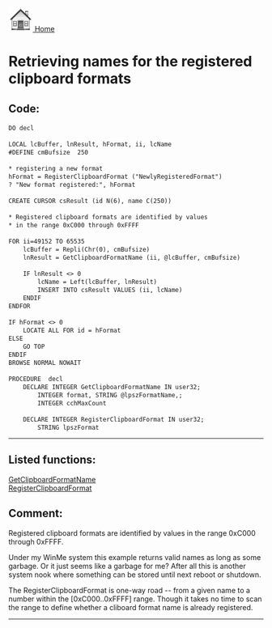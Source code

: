 [<img src="../images/home.png"> Home ](https://github.com/VFPX/Win32API)  

# Retrieving names for the registered clipboard formats

## Code:
```foxpro  
DO decl

LOCAL lcBuffer, lnResult, hFormat, ii, lcName
#DEFINE cmBufsize  250

* registering a new format
hFormat = RegisterClipboardFormat ("NewlyRegisteredFormat")
? "New format registered:", hFormat

CREATE CURSOR csResult (id N(6), name C(250))

* Registered clipboard formats are identified by values
* in the range 0xC000 through 0xFFFF

FOR ii=49152 TO 65535
	lcBuffer = Repli(Chr(0), cmBufsize)
	lnResult = GetClipboardFormatName (ii, @lcBuffer, cmBufsize)

	IF lnResult <> 0
		lcName = Left(lcBuffer, lnResult)
		INSERT INTO csResult VALUES (ii, lcName)
	ENDIF
ENDFOR

IF hFormat <> 0
	LOCATE ALL FOR id = hFormat
ELSE
	GO TOP
ENDIF
BROWSE NORMAL NOWAIT

PROCEDURE  decl
	DECLARE INTEGER GetClipboardFormatName IN user32;
		INTEGER format, STRING @lpszFormatName,;
		INTEGER cchMaxCount

	DECLARE INTEGER RegisterClipboardFormat IN user32;
		STRING lpszFormat  
```  
***  


## Listed functions:
[GetClipboardFormatName](../libraries/user32/GetClipboardFormatName.md)  
[RegisterClipboardFormat](../libraries/user32/RegisterClipboardFormat.md)  

## Comment:
Registered clipboard formats are identified by values in the range 0xC000 through 0xFFFF.   
  
Under my WinMe system this example returns valid names as long as some garbage. Or it just seems like a garbage for me? After all this is another system nook where something can be stored until next reboot or shutdown.  
  
The RegisterClipboardFormat is one-way road -- from a given name to a number within the [0xC000..0xFFFF] range. Though it takes no time to scan the range to define whether a cliboard format name is already registered.  
  
***  

